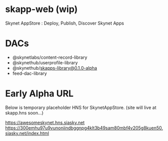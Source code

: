 # skapp-web  (wip)
Skynet AppStore : Deploy, Publish, Discover Skynet Apps
# DACs

- @skynetlabs/content-record-library
- @skynethub/userprofile-library
- @skynethub/skapps-library@0.1.0-alpha
- feed-dac-library

# Early Alpha URL

Below is temporary placeholder HNS for SkynetAppStore. (site will live at skapp.hns soon...)

https://awesomeskynet.hns.siasky.net
https://300emhu97u9vunoniindbggnpg4klt3b49sam80mbf4v205g8kuen50.siasky.net/index.html